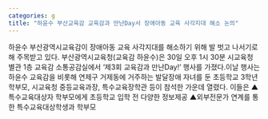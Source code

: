 ```yaml
---
categories: g
title: "하윤수 부산교육감 교육감과 만난Day서 장애아동 교육 사각지대 해소 논의"
---
```

하윤수 부산광역시교육감이 장애아동 교육 사각지대를 해소하기 위해 발 벗고 나서기로 해 주목받고 있다. 부산광역시교육청(교육감 하윤수)은 30일 오후 1시 30분 시교육청 별관 1층 교육감 소통공감실에서 ‘제3회 교육감과 만난Day!’ 행사를 가졌다.이날 행사는 하윤수 교육감을 비롯해 연제구 거제동에 거주하는 발달장애 자녀를 둔 초등학교 3학년 학부모, 시교육청 중등교육과장, 특수교육장학관 등이 참석한 가운데 열렸다. 이들은 ▲특수교육대상자 학부모에게 초등학교 입학 전 다양한 정보제공 ▲외부전문가 연계를 통한 특수교육대상학생과 학부모